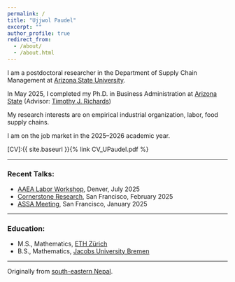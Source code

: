 ```yaml
---
permalink: /
title: "Ujjwol Paudel"
excerpt: ""
author_profile: true
redirect_from: 
  - /about/
  - /about.html
---
```


I am a postdoctoral researcher in the Department of Supply Chain Management at [Arizona State University](https://wpcarey.asu.edu/supply-chain-management-degrees).

<!-- Broadly, I study empirical industrial organization and its applications to food supply chains, where I examine digital-platform pricing, optimization in last-mile delivery, and vertical buyer–supplier relationships. -->

In May 2025, I completed my Ph.D. in Business Administration at [Arizona State](https://wpcarey.asu.edu/agribusiness-degrees) (Advisor: [Timothy J. Richards](https://scholar.google.com/citations?hl=en&user=XOAzQkEAAAAJ&view_op=list_works&sortby=pubdate))

My research interests are on empirical industrial organization, labor, food supply chains. 

I am on the job market in the 2025–2026 academic year.

[CV]:{{ site.baseurl }}{% link CV_UPaudel.pdf %}

- - -

### Recent Talks: 
* [AAEA Labor Workshop](https://www.aaea.org/meetings/2025-aaea-annual-meeting/events/ticketed-events/pre--and-post-conference-workshops/reducing-the-labor-of-beginning-agricultural-labor-economics-research-an-introduction-to-the-aaea-labor-economics-section), Denver, July 2025
* [Cornerstone Research](https://www.cornerstone.com), San Francisco, February 2025
* [ASSA Meeting](https://www.aeaweb.org/conference/2025-assa-spotlight), San Francisco, January 2025
  
- - -

### Education: 
* M.S., Mathematics, [ETH Zürich](https://math.ethz.ch)
* B.S., Mathematics, [Jacobs University Bremen](http://math.jacobs-university.de)

- - - 

Originally from [south-eastern Nepal](https://en.wikipedia.org/wiki/Budhabare,_Jhapa). 
